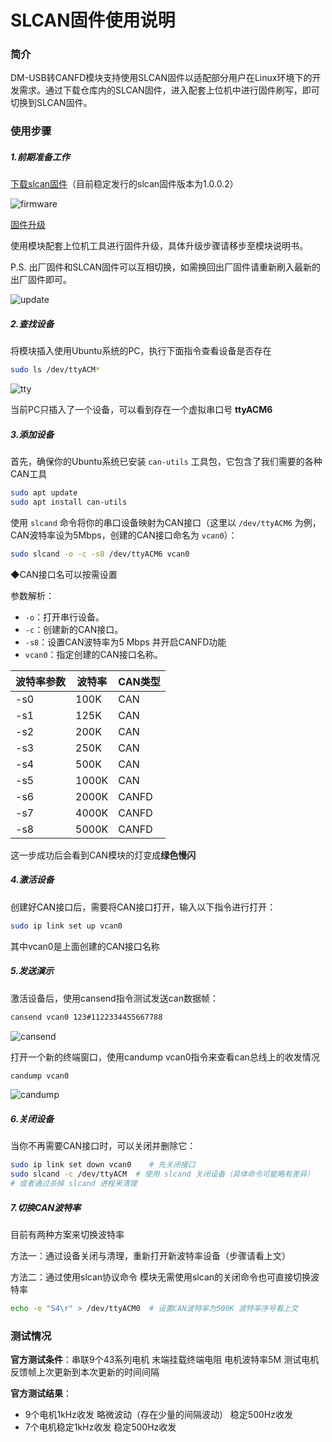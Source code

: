 # SLCAN固件使用说明



### 简介

DM-USB转CANFD模块支持使用SLCAN固件以适配部分用户在Linux环境下的开发需求。通过下载仓库内的SLCAN固件，进入配套上位机中进行固件刷写，即可切换到SLCAN固件。



### 使用步骤



##### 1.前期准备工作

<u>下载slcan固件</u>（目前稳定发行的slcan固件版本为1.0.0.2）

![firmware](E:\达妙工作目录\Git仓库\dm-tools\USB2FDCAN\固件\slcan固件\img\firmware.png)

<u>固件升级</u>

使用模块配套上位机工具进行固件升级，具体升级步骤请移步至模块说明书。

P.S. 出厂固件和SLCAN固件可以互相切换，如需换回出厂固件请重新刷入最新的出厂固件即可。

![update](E:\达妙工作目录\Git仓库\dm-tools\USB2FDCAN\固件\slcan固件\img\update.png)

##### 2.查找设备

将模块插入使用Ubuntu系统的PC，执行下面指令查看设备是否存在

```bash
sudo ls /dev/ttyACM*
```

![tty](E:\达妙工作目录\Git仓库\dm-tools\USB2FDCAN\固件\slcan固件\img\tty.png)

当前PC只插入了一个设备，可以看到存在一个虚拟串口号 **ttyACM6**



##### 3.添加设备

首先，确保你的Ubuntu系统已安装 `can-utils` 工具包，它包含了我们需要的各种CAN工具

```bash
sudo apt update
sudo apt install can-utils
```

使用 `slcand` 命令将你的串口设备映射为CAN接口（这里以 `/dev/ttyACM6` 为例，CAN波特率设为5Mbps，创建的CAN接口命名为 `vcan0`）：

```bash
sudo slcand -o -c -s8 /dev/ttyACM6 vcan0
```

◆CAN接口名可以按需设置

参数解析：

- `-o`：打开串行设备。
- `-c`：创建新的CAN接口。
- `-s8`：设置CAN波特率为5 Mbps 并开启CANFD功能
- `vcan0`：指定创建的CAN接口名称。

| 波特率参数 | 波特率 | CAN类型 |
| ---------- | ------ | ------- |
| -s0        | 100K   | CAN     |
| -s1        | 125K   | CAN     |
| -s2        | 200K   | CAN     |
| -s3        | 250K   | CAN     |
| -s4        | 500K   | CAN     |
| -s5        | 1000K  | CAN     |
| -s6        | 2000K  | CANFD   |
| -s7        | 4000K  | CANFD   |
| -s8        | 5000K  | CANFD   |

这一步成功后会看到CAN模块的灯变成**绿色慢闪**

##### 4.激活设备

创建好CAN接口后，需要将CAN接口打开，输入以下指令进行打开：

```bash
sudo ip link set up vcan0
```

其中vcan0是上面创建的CAN接口名称



##### 5.发送演示

激活设备后，使用cansend指令测试发送can数据帧：

```bash
cansend vcan0 123#1122334455667788
```

![cansend](E:\达妙工作目录\Git仓库\dm-tools\USB2FDCAN\固件\slcan固件\img\cansend.png)

打开一个新的终端窗口，使用candump vcan0指令来查看can总线上的收发情况

```bash
candump vcan0
```

![candump](E:\达妙工作目录\Git仓库\dm-tools\USB2FDCAN\固件\slcan固件\img\candump.png)

##### 6.关闭设备

当你不再需要CAN接口时，可以关闭并删除它：

```bash
sudo ip link set down vcan0    # 先关闭接口
sudo slcand -c /dev/ttyACM  # 使用 slcand 关闭设备（具体命令可能略有差异）
# 或者通过杀掉 slcand 进程来清理
```



##### 7.切换CAN波特率

目前有两种方案来切换波特率

方法一：通过设备关闭与清理，重新打开新波特率设备（步骤请看上文）

方法二：通过使用slcan协议命令 模块无需使用slcan的关闭命令也可直接切换波特率

```bash
echo -e "S4\r" > /dev/ttyACM0  # 设置CAN波特率为500K 波特率序号看上文
```



### 测试情况

**官方测试条件**：串联9个43系列电机 末端挂载终端电阻 电机波特率5M 测试电机反馈帧上次更新到本次更新的时间间隔

**官方测试结果**：

- 9个电机1kHz收发 略微波动（存在少量的间隔波动）   稳定500Hz收发
- 7个电机稳定1kHz收发 稳定500Hz收发

